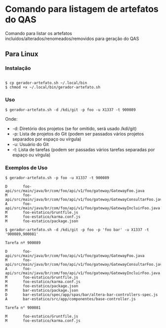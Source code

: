 # Comando para listagem de artefatos do QAS

Comando para listar os artefatos incluídos/alterados/renomeados/removidos para geração do QAS

## Para Linux

### Instalação

``` console

$ cp gerador-artefato.sh ~/.local/bin
$ chmod +x ~/.local/bin/gerador-artefato.sh

```

### Uso

``` console
$ gerador-artefato.sh -d /kdi/git -p foo -u X1337 -t 900089
```

Onde:

- -d: Diretório dos projetos (se for omitido, será usado /kdi/git)
- -p: Lista de projetos do Git (podem ser passados vários projetos separados por espaço ou vírgula)
- -u: Usuário do Git
- -t: Lista de tarefas (podem ser passadas vários tarefas separadas por espaço ou vírgula)

### Exemplos de Uso

``` console
$ gerador-artefato.sh -p foo -u X1337 -t 900089

D       foo-api/src/main/java/br/com/foo/api/v1/foo/gateway/GatewayFoo.java
M       foo-api/src/main/java/br/com/foo/api/v1/foo/gateway/GatewayConsultarFoo.java
A       foo-api/src/main/java/br/com/foo/api/v1/foo/gateway/GatewayIncluirFoo.java
M       foo-estatico/Gruntfile.js
M       foo-estatico/karma.conf.js
M       foo-estatico/package.json

```

``` console
$ gerador-artefato.sh -d /kdi/git -p foo -p 'foo bar' -u X1337 -t '900089,900081'

Tarefa nº 900089

D       foo-api/src/main/java/br/com/foo/api/v1/foo/gateway/GatewayFoo.java
M       foo-api/src/main/java/br/com/foo/api/v1/foo/gateway/GatewayConsultarFoo.java
A       foo-api/src/main/java/br/com/foo/api/v1/foo/gateway/GatewayIncluirFoo.java
M       foo-estatico/Gruntfile.js
M       foo-estatico/karma.conf.js
M       foo-estatico/package.json
M       bar-estatico/package.json
D       bar-estatico/spec/app/spas/bar/altera-bar-controllers-spec.js
A       bar-estatico/src/app/componentes/base-controller.js

Tarefa n° 900081

M       foo-estatico/Gruntfile.js
M       foo-estatico/karma.conf.js

```
